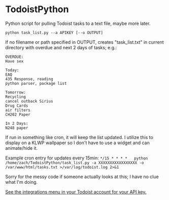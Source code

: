# TodoistPython
 Python script for pulling Todoist tasks to a text file, maybe more later.

`python task_list.py --a APIKEY [--o OUTPUT]`

If no filename or path specified in OUTPUT, creates "task_list.txt" in current directory with overdue and next 2 days of tasks; e.g.:

```
OVERDUE:
Have sex

Today:
EAQ
435 Response, reading
python parser, package list

Tomorrow:
Recycling
cancel outback Sirius
Drug Cards
air filters
CH202 Paper

In 2 Days:
N248 paper
```
If run in something like cron, it will keep the list updated. I utilize this to display on a KLWP wallpaper so I don't have to use a widget and can animate/hide it.

Example cron entry for updates every 15min:
`*/15 * * * *   python /home/zach/TodoistPython/task_list.py -a XXXXXXXXXXXXXXXXX -o /var/www/html/tasks.txt >/var/log/todoist.log 2>&1` 

Sorry for the messy code if someone actually looks at this; I have no clue what I'm doing.

[See the integrations menu in your Todoist account for your API key.](https://todoist.com/prefs/integrations)
